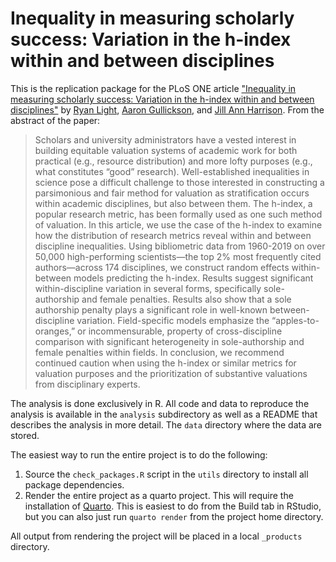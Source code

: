 # Inequality in measuring scholarly success: Variation in the h-index within and between disciplines

This is the replication package for the PLoS ONE article ["Inequality in measuring scholarly success: Variation in the h-index within and between disciplines"](https://journals.plos.org/plosone/article?id=10.1371/journal.pone.0316913) by [Ryan Light](https://ryanlight.netlify.app/), [Aaron Gullickson](https://aarongullickson.netlify.app), and [Jill Ann Harrison](https://cas.uoregon.edu/directory/sociology/all/jah). From the abstract of the paper:

> Scholars and university administrators have a vested interest in building equitable valuation systems of academic work for both practical (e.g., resource distribution) and more lofty purposes (e.g., what constitutes “good” research). Well-established inequalities in science pose a difficult challenge to those interested in constructing a parsimonious and fair method for valuation as stratification occurs within academic disciplines, but also between them. The h-index, a popular research metric, has been formally used as one such method of valuation. In this article, we use the case of the h-index to examine how the distribution of research metrics reveal within and between discipline inequalities. Using bibliometric data from 1960-2019 on over 50,000 high-performing scientists—the top 2% most frequently cited authors—across 174 disciplines, we construct random effects within-between models predicting the h-index. Results suggest significant within-discipline variation in several forms, specifically sole-authorship and female penalties. Results also show that a sole authorship penalty plays a significant role in well-known between-discipline variation. Field-specific models emphasize the “apples-to-oranges,” or incommensurable, property of cross-discipline comparison with significant heterogeneity in sole-authorship and female penalties within fields. In conclusion, we recommend continued caution when using the h-index or similar metrics for valuation purposes and the prioritization of substantive valuations from disciplinary experts.

The analysis is done exclusively in R. All code and data to reproduce the analysis 
is available in the `analysis` subdirectory as well as a README that describes the 
analysis in more detail. The `data` directory where the data are stored. 

The easiest way to run the entire project is to do the following:

1. Source the `check_packages.R` script in the `utils` directory to install all package dependencies.
2. Render the entire project as a quarto project. This will require the installation of [Quarto](https://quarto.org). This is easiest to do from the Build tab in RStudio, but you can also just run `quarto render` from the project home directory. 

All output from rendering the project will be placed in a local `_products` directory.
